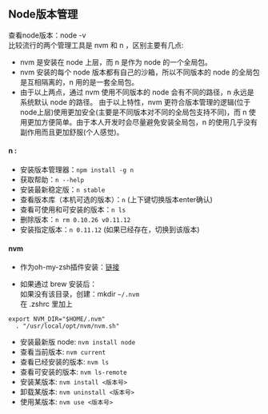 ## Node版本管理
查看node版本：node -v  
比较流行的两个管理工具是 nvm 和 n ，区别主要有几点:
- nvm 是安装在 node 上层，而 n 是作为 node 的一个全局包。
- nvm 安装的每个 node 版本都有自己的沙箱，所以不同版本的 node 的全局包是互相隔离的，n 用的是一套全局包。
- 由于以上两点，通过 nvm 使用不同版本的 node 会有不同的路径，n 永远是系统默认 node 的路径。
由于以上特性，nvm 更符合版本管理的逻辑(位于node上层)使用更加安全(主要是不同版本对不同的全局包支持不同)，而 n 使用更加方便简单。由于本人开发时会尽量避免安装全局包，n 的使用几乎没有副作用而且更加舒服(个人感觉)。

#### n :
- 安装版本管理器：`npm install -g n`
- 获取帮助：`n --help`
- 安装最新稳定版：`n stable`
- 查看版本库（本机可选的版本）：`n` (上下键切换版本enter确认)
- 查看可使用和可安装的版本：`n ls`
- 删除版本：`n rm 0.10.26 v0.11.12`
- 安装指定版本：`n 0.11.12` (如果已经存在，切换到该版本)
#### nvm
- 作为oh-my-zsh插件安装：[链接](https://github.com/lukechilds/zsh-nvm#as-an-oh-my-zsh-custom-plugin)

- 如果通过 brew 安装后：  
如果没有该目录，创建：mkdir `~/.nvm`  
在 .zshrc 里加上
```shell
export NVM_DIR="$HOME/.nvm"
  . "/usr/local/opt/nvm/nvm.sh"
```

- 安装最新版 node: `nvm install node`
- 查看当前版本: `nvm current`
- 查看已经安装的版本: `nvm ls`
- 查看可安装的版本: `nvm ls-remote`
- 安装某版本: `nvm install <版本号>`
- 卸载某版本: `nvm uninstall <版本号>`
- 使用某版本: `nvm use <版本号>`
